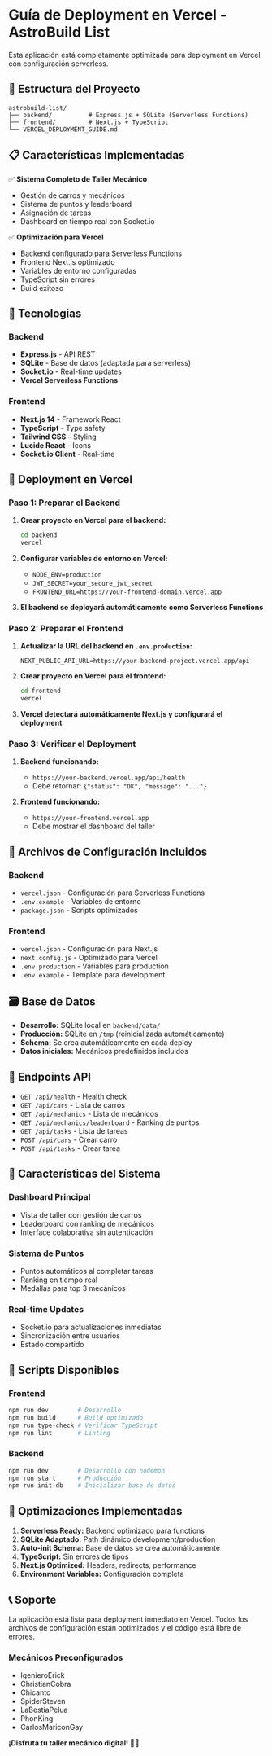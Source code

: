 # Guía de Deployment en Vercel - AstroBuild List

Esta aplicación está completamente optimizada para deployment en Vercel con configuración serverless.

## 🚀 Estructura del Proyecto

```
astrobuild-list/
├── backend/          # Express.js + SQLite (Serverless Functions)
├── frontend/         # Next.js + TypeScript
└── VERCEL_DEPLOYMENT_GUIDE.md
```

## 📋 Características Implementadas

✅ **Sistema Completo de Taller Mecánico**
- Gestión de carros y mecánicos
- Sistema de puntos y leaderboard
- Asignación de tareas
- Dashboard en tiempo real con Socket.io

✅ **Optimización para Vercel**
- Backend configurado para Serverless Functions
- Frontend Next.js optimizado
- Variables de entorno configuradas
- TypeScript sin errores
- Build exitoso

## 🔧 Tecnologías

### Backend
- **Express.js** - API REST
- **SQLite** - Base de datos (adaptada para serverless)
- **Socket.io** - Real-time updates
- **Vercel Serverless Functions**

### Frontend
- **Next.js 14** - Framework React
- **TypeScript** - Type safety
- **Tailwind CSS** - Styling
- **Lucide React** - Icons
- **Socket.io Client** - Real-time

## 🚀 Deployment en Vercel

### Paso 1: Preparar el Backend

1. **Crear proyecto en Vercel para el backend:**
   ```bash
   cd backend
   vercel
   ```

2. **Configurar variables de entorno en Vercel:**
   - `NODE_ENV=production`
   - `JWT_SECRET=your_secure_jwt_secret`
   - `FRONTEND_URL=https://your-frontend-domain.vercel.app`

3. **El backend se deployará automáticamente como Serverless Functions**

### Paso 2: Preparar el Frontend

1. **Actualizar la URL del backend en `.env.production`:**
   ```env
   NEXT_PUBLIC_API_URL=https://your-backend-project.vercel.app/api
   ```

2. **Crear proyecto en Vercel para el frontend:**
   ```bash
   cd frontend
   vercel
   ```

3. **Vercel detectará automáticamente Next.js y configurará el deployment**

### Paso 3: Verificar el Deployment

1. **Backend funcionando:**
   - `https://your-backend.vercel.app/api/health`
   - Debe retornar: `{"status": "OK", "message": "..."}`

2. **Frontend funcionando:**
   - `https://your-frontend.vercel.app`
   - Debe mostrar el dashboard del taller

## 📁 Archivos de Configuración Incluidos

### Backend
- `vercel.json` - Configuración para Serverless Functions
- `.env.example` - Variables de entorno
- `package.json` - Scripts optimizados

### Frontend
- `vercel.json` - Configuración para Next.js
- `next.config.js` - Optimizado para Vercel
- `.env.production` - Variables para production
- `.env.example` - Template para development

## 🗃️ Base de Datos

- **Desarrollo:** SQLite local en `backend/data/`
- **Producción:** SQLite en `/tmp` (reinicializada automáticamente)
- **Schema:** Se crea automáticamente en cada deploy
- **Datos iniciales:** Mecánicos predefinidos incluidos

## 🔗 Endpoints API

- `GET /api/health` - Health check
- `GET /api/cars` - Lista de carros
- `GET /api/mechanics` - Lista de mecánicos
- `GET /api/mechanics/leaderboard` - Ranking de puntos
- `GET /api/tasks` - Lista de tareas
- `POST /api/cars` - Crear carro
- `POST /api/tasks` - Crear tarea

## 🎯 Características del Sistema

### Dashboard Principal
- Vista de taller con gestión de carros
- Leaderboard con ranking de mecánicos
- Interface colaborativa sin autenticación

### Sistema de Puntos
- Puntos automáticos al completar tareas
- Ranking en tiempo real
- Medallas para top 3 mecánicos

### Real-time Updates
- Socket.io para actualizaciones inmediatas
- Sincronización entre usuarios
- Estado compartido

## 🔧 Scripts Disponibles

### Frontend
```bash
npm run dev        # Desarrollo
npm run build      # Build optimizado
npm run type-check # Verificar TypeScript
npm run lint       # Linting
```

### Backend
```bash
npm run dev        # Desarrollo con nodemon
npm run start      # Producción
npm run init-db    # Inicializar base de datos
```

## 🌟 Optimizaciones Implementadas

1. **Serverless Ready:** Backend optimizado para functions
2. **SQLite Adaptado:** Path dinámico development/production
3. **Auto-init Schema:** Base de datos se crea automáticamente
4. **TypeScript:** Sin errores de tipos
5. **Next.js Optimized:** Headers, redirects, performance
6. **Environment Variables:** Configuración completa

## 📞 Soporte

La aplicación está lista para deployment inmediato en Vercel. Todos los archivos de configuración están optimizados y el código está libre de errores.

### Mecánicos Preconfigurados
- IgenieroErick
- ChristianCobra
- Chicanto
- SpiderSteven
- LaBestiaPelua
- PhonKing
- CarlosMariconGay

**¡Disfruta tu taller mecánico digital! 🚗🔧**